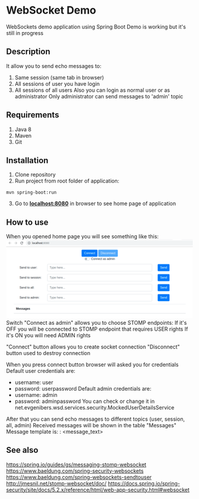 # WebSocket Demo
WebSockets demo application using Spring Boot
Demo is working but it's still in progress

## Description
It allow you to send echo messages to:
1. Same session (same tab in browser)
2. All sessions of user you have login
3. All sessions of all users
Also you can login as normal user or as administrator
Only administrator can send messages to 'admin' topic 

## Requirements
1. Java 8
2. Maven
3. Git

## Installation
1. Clone repository
2. Run project from root folder of application:
```
mvn spring-boot:run
```
3. Go to [**localhost:8080**](http://localhost:8080) in browser to see home page of application

## How to use
When you opened home page you will see something like this:
![Oops!](img1.png)
Switch "Connect as admin" allows you to choose STOMP endpoints:
If it's OFF you will be connected to STOMP endpoint that requires USER rights
If it's ON you will need ADMIN rights

"Connect" button allows you to create socket connection
"Disconnect" button used to destroy connection

When you press connect button browser will asked you for credentials
Default user credentials are: 
- username: user
- password: userpassword
Default admin credentials are:
- username: admin
- password: adminpassword
You can check or change it in net.evgenibers.wsd.services.security.MockedUserDetailsService

After that you can send echo messages to different topics (user, session, all, admin)
Received messages will be shown in the table "Messages"
Message template is: <date-time> <username>: <message_text>

## See also
https://spring.io/guides/gs/messaging-stomp-websocket
https://www.baeldung.com/spring-security-websockets
https://www.baeldung.com/spring-websockets-sendtouser
http://jmesnil.net/stomp-websocket/doc/
https://docs.spring.io/spring-security/site/docs/5.2.x/reference/html/web-app-security.html#websocket
